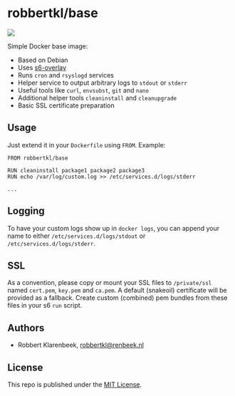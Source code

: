 # robbertkl/base

[![](https://badge.imagelayers.io/robbertkl/base:latest.svg)](https://imagelayers.io/?images=robbertkl/base:latest)

Simple Docker base image:

* Based on Debian
* Uses [s6-overlay](https://github.com/just-containers/s6-overlay)
* Runs `cron` and `rsyslogd` services
* Helper service to output arbitrary logs to `stdout` or `stderr`
* Useful tools like `curl`, `envsubst`, `git` and `nano`
* Additional helper tools `cleaninstall` and `cleanupgrade`
* Basic SSL certificate preparation

## Usage

Just extend it in your `Dockerfile` using `FROM`. Example:

```
FROM robbertkl/base

RUN cleaninstall package1 package2 package3
RUN echo /var/log/custom.log >> /etc/services.d/logs/stderr

...
```

## Logging

To have your custom logs show up in `docker logs`, you can append your name to either `/etc/services.d/logs/stdout` or `/etc/services.d/logs/stderr`.

## SSL

As a convention, please copy or mount your SSL files to `/private/ssl` named `cert.pem`, `key.pem` and `ca.pem`. A default (snakeoil) certificate will be provided as a fallback. Create custom (combined) pem bundles from these files in your s6 `run` script.

## Authors

* Robbert Klarenbeek, <robbertkl@renbeek.nl>

## License

This repo is published under the [MIT License](http://www.opensource.org/licenses/mit-license.php).
